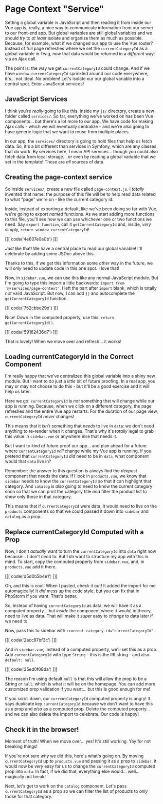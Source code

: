 # Page Context "Service"

Setting a global variable in JavaScript and then reading it from inside our Vue
app is, really, a nice way to communicate information from our server
to our front-end app. But global variables are still global variables and we
should *try* to *at least* isolate and organize them as much as possible. Because,
for example, what if we changed our app to use the Vue router? Instead of full
page refreshes where we set the `currentCategoryId` as a global variable in Twig,
*now* that data would be returned in a *different* way: via an Ajax call.

The point is: the way we get `currentCategoryId` could change. And if we have
`window.currentCategoryId` sprinkled around our code everywhere, it's... not ideal.
No problem! Let's isolate our our global variable into a central spot. Enter
JavaScript services!

## JavaScript Services

I think you're *really* going to like this. Inside my `js/` directory, create
a new folder called `services/`. So far, everything we've worked on has been
Vue components... but there's a lot more to our app. We have code for making
Ajax calls - which we will eventually centralize - and we're also going to have
generic logic that we want to reuse from multiple places.

In our app, the `services/` directory is going to hold files that help us
fetch data. So, it's a bit different than services in Symfony, which are
any classes that do work. By services here, I mean API services... though you
could also fetch data from local storage... or even by reading a global variable
that we set in the template! Those are *all* sources of data.

## Creating the page-context service

So inside `services/`, create a new file called `page-context.js`. I *totally*
invented that name: the purpose of this file will be to help read data related
to what "page" we're on - like the current category id.

Inside, instead of exporting a default, like we've been doing so far with
Vue, we're going to export *named* functions. As we start adding more
functions to this file, you'll see how we can use whichever one or two functions
we need. Say `export function`, call it `getCurrentCategoryId` and, inside,
*very* simply, `return window.currentCategoryId`!

[[[ code('4e607e0a0b') ]]]

*Just* like that! We have a central place to read our global variable! I'll celebrate
by adding some JSDoc above this.

Thanks to this, if we get this information some *other* way in the future, we will
*only* need to update code in this one spot. I love that!

Now, in `sidebar.vue`, we can use this like any normal JavaScript module.
But I'm going to type this import a little backwards:
`import from '@/services/page-context'`. I left the part after `import`
blank, which is totally *not* valid JavaScript. But now, I can add `{}` and
autocomplete the `getCurrentCategoryId` function.

[[[ code('752cbbe29d') ]]]

Nice! Down in the computed property, use this: `return getCurrentCategoryId()`.

[[[ code('59162436d7') ]]]

That is lovely! When we move over and refresh... it works!

## Loading currentCategoryId in the Correct Component

I'm really happy that we've centralized this global variable into a shiny new module.
But I want to do just a *little* bit of future proofing. In a real app, you may
or may not choose to do this - but it'll be a good exercise and it will help us later.

Here we go: `currentCategoryId` is *not* something that will change while our app
is running. Because, when we click on a different category, the page refreshes and
the entire Vue app restarts. For the duration of our page view, `currentCategoryId`
*never* changes!

This means that it *isn't* something that *needs* to live in `data`: we don't
need anything to re-render when it changes. That's why it's *totally* legal
to grab this value in `sidebar.vue` or anywhere else that needs it.

But I want to *kind of* future proof our app... and plan ahead for a future
where `currentCategoryId` *will* change while my Vue app is running. If you
pretend that `currentCategoryId` *did* need to be in `data`, what component
would that `data` live in?

Remember: the answer to this question is always find the *deepest* component
that needs the data. If I look in `products.vue`, we know that `sidebar` needs
to know the `currentCategoryId` so that it can highlight that category. And
`catalog` is *also* going to need to know the current category soon so that
we can print the category title *and* filter the product list to show only
those in that category.

This means that if `currentCategoryId` were data, it would need to live on the
`products` components so that we could passed it down into `sidebar` and `catalog`
as a prop.

## Replace currentCategoryId Computed with a Prop

Now, I don't *actually* want to turn the `currentCategoryId` into `data` right now
because... I don't *need* to. But I *do* want to structure my app with this in
mind. To start, copy the computed property from `sidebar.vue`, and, in
`products.vue` add it there.

[[[ code('d5d0b5b4e1') ]]]

Oh, and this is cool! When I pasted, check it out! It added the import for
me automagically! It *did* mess up the code style, but you can fix that in
PhpStorm if you want. That's better.

So, instead of having `currentCategoryId` as data, we will have it as a computed
property... but *inside* the component where it *would*, in theory, need to live
as data. That will make it *super* easy to *change* to data later if we need to.

Now, pass this to sidebar with `:current-category-id="currentCategoryId"`.

[[[ code('2acc97bf3c') ]]]

And in `sidebar.vue`, instead of a computed property, we'll set this as a prop.
Add `currentCategoryId` with type `String` - this is the IRI string - and
also `default: null`.

[[[ code('25ed0f08da') ]]]

The reason I'm using default `null` is that this will allow the prop to be a
String *or* `null`, which is what it will be on the homepage. You can add more
customized prop validation if you want... but this is good enough for me!

If you scroll down, our `currentCategoryId` computed property is angry! It says
duplicate key `currentCategoryId` because we don't want to have this as a prop
and *also* as a computed prop. Delete the computed property... and we can also
delete the import to celebrate. Our code is happy!

## Check it in the browser!

Moment of truth! When we move over... yes! It's *still* working. Yay for not
breaking things!

If you're not sure *why* we did this, here's what's going on. By moving
`currentCategoryId` up to `products.vue` and passing it as a prop to `sidebar`,
it would now be *very* easy for us to change the `currentCategoryId`
computed prop into `data`. In fact, if we did that, everything else would...
well... magically not break!

Next, let's get to work on the `catalog` component. Let's pass
`currentCategoryId` as a prop so we can filter the list of products
to *only* those for that category.
